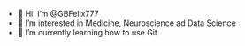 - 👋 Hi, I’m @GBFelix777
- 👀 I’m interested in Medicine, Neuroscience ad Data Science
- 🌱 I’m currently learning how to use Git

<!---
GBFelix777/GBFelix777 is a ✨ special ✨ repository because its `README.md` (this file) appears on your GitHub profile.
You can click the Preview link to take a look at your changes.
- 💞️ I’m looking to collaborate on ...
- 📫 How to reach me ...
--->
